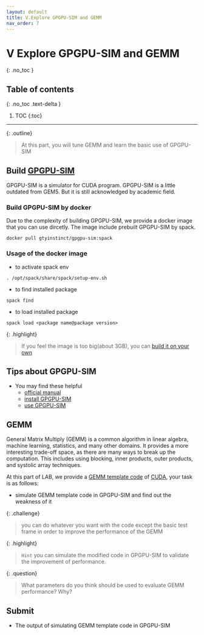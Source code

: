 ```yaml
---
layout: default
title: V.Explore GPGPU-SIM and GEMM
nav_order: 7
---
```


# V Explore GPGPU-SIM and GEMM
{: .no_toc }

## Table of contents
{: .no_toc .text-delta }

1. TOC
{:toc}
---

{: .outline}
> At this part, you will tune GEMM and learn the basic use of GPGPU-SIM

## Build [GPGPU-SIM](http://www.gpgpu-sim.org/)

GPGPU-SIM is a simulator for CUDA program. GPGPU-SIM is a little outdated from GEM5. But it is still acknowledged by academic field.

### Build GPGPU-SIM by docker

Due to the complexity of building GPGPU-SIM, we provide a docker image that you can use dircetly. The image include prebuilt GPGPU-SIM by spack. 
```
docker pull gtyinstinct/gpgpu-sim:spack
```

### Usage of the docker image

- to activate spack env

```
. /opt/spack/share/spack/setup-env.sh
```

- to find installed package

```
spack find 
```

- to load installed package

```
spack load <package name@package version>
```

{: .highlight}
> If you feel the image is too big(about 3GB), you can [build it on your own](https://github.com/gty111/sysu-scc-spack-repo)

## Tips about GPGPU-SIM 

- You may find these helpful
  - [official manual](http://gpgpu-sim.org/manual/index.php/Main_Page)
  - [install GPGPU-SIM](https://github.com/wu-kan/wu-kan.github.io/blob/a94869ef1f1f6bf5daf9535cacbfc69912c2322b/_posts/2022-01-27-%E6%A8%A1%E6%8B%9F%E5%99%A8%20GPGPU-Sim%20%E7%9A%84%E4%BD%BF%E7%94%A8%E4%BB%8B%E7%BB%8D.md)
  - [use GPGPU-SIM](https://github.com/gty111/SimpleUseGpgpuSim)

## GEMM

General Matrix Multiply (GEMM) is a common algorithm in linear algebra, machine learning, statistics, and many other domains.  It provides a more interesting trade-off space, as there are many ways to break up the computation. This includes using blocking, inner products, outer products, and systolic array techniques.

At this part of LAB, we provide a [GEMM template code](https://github.com/gty111/GPU-benchmark/blob/main/simpleGEMM_LAB.cu) of [CUDA](https://docs.nvidia.com/cuda/cuda-c-programming-guide/index.html), your task is as follows:

- simulate GEMM template code in GPGPU-SIM and find out the weakness of it

{: .challenge}
> you can do whatever you want with the code except the basic test frame in order to improve the performance of the GEMM 

{: .highlight}
> `Hint` you can simulate the modified code in GPGPU-SIM to validate the improvement of performance.

{: .question}
> What parameters do you think should be used to evaluate GEMM performance? Why?

## Submit

- The output of simulating GEMM template code in GPGPU-SIM

